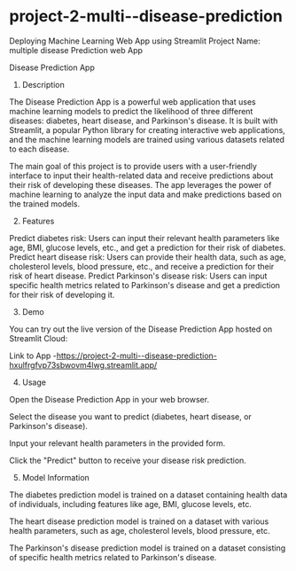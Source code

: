 # project-2-multi--disease-prediction
Deploying Machine Learning Web App using Streamlit 
Project Name: multiple disease Prediction web App

Disease Prediction App

1. Description

The Disease Prediction App is a powerful web application that uses machine learning models to predict the likelihood of three different diseases: diabetes, heart disease, and Parkinson's disease. It is built with Streamlit, a popular Python library for creating interactive web applications, and the machine learning models are trained using various datasets related to each disease.

The main goal of this project is to provide users with a user-friendly interface to input their health-related data and receive predictions about their risk of developing these diseases. The app leverages the power of machine learning to analyze the input data and make predictions based on the trained models.

2. Features

Predict diabetes risk: Users can input their relevant health parameters like age, BMI, glucose levels, etc., and get a prediction for their risk of diabetes.
Predict heart disease risk: Users can provide their health data, such as age, cholesterol levels, blood pressure, etc., and receive a prediction for their risk of heart disease.
Predict Parkinson's disease risk: Users can input specific health metrics related to Parkinson's disease and get a prediction for their risk of developing it.

3. Demo

You can try out the live version of the Disease Prediction App hosted on Streamlit Cloud:

Link to App -https://project-2-multi--disease-prediction-hxulfrgfvp73sbwovm4lwg.streamlit.app/


4. Usage

Open the Disease Prediction App in your web browser.

Select the disease you want to predict (diabetes, heart disease, or Parkinson's disease).

Input your relevant health parameters in the provided form.

Click the "Predict" button to receive your disease risk prediction.

5. Model Information
   
The diabetes prediction model is trained on a dataset containing health data of individuals, including features like age, BMI, glucose levels, etc.

The heart disease prediction model is trained on a dataset with various health parameters, such as age, cholesterol levels, blood pressure, etc.

The Parkinson's disease prediction model is trained on a dataset consisting of specific health metrics related to Parkinson's disease.
